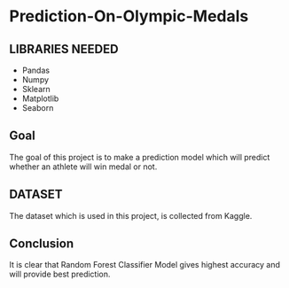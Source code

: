 # Prediction-On-Olympic-Medals
## LIBRARIES NEEDED

- Pandas
- Numpy
- Sklearn
- Matplotlib 
- Seaborn


## Goal
The goal of this project is to make a prediction model which will predict whether an athlete will win medal or not. 

## DATASET
The dataset which is used in this project, is collected from Kaggle.


## Conclusion

It is clear that Random Forest Classifier Model gives highest accuracy and will provide best prediction.

